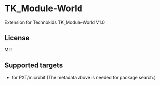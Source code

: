 # TK_Module-World

Extension for Technokids TK_Module-World V1.0

## License

MIT

## Supported targets

* for PXT/microbit
(The metadata above is needed for package search.)
